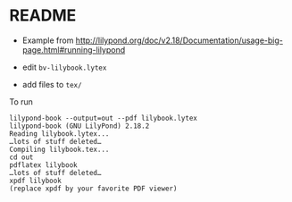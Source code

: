 # README

* Example from http://lilypond.org/doc/v2.18/Documentation/usage-big-page.html#running-lilypond


* edit `bv-lilybook.lytex`
* add files to `tex/`

To run

``` shell
lilypond-book --output=out --pdf lilybook.lytex
lilypond-book (GNU LilyPond) 2.18.2 
Reading lilybook.lytex...
…lots of stuff deleted…
Compiling lilybook.tex...
cd out
pdflatex lilybook
…lots of stuff deleted…
xpdf lilybook
(replace xpdf by your favorite PDF viewer)

```
